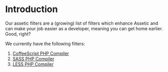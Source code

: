 # Introduction

Our assetic filters are a (growing) list of filters which enhance Assetic and can make your job easier as a developer, meaning you can get home earlier. Good, right?

We currently have the following filters:

1. [CoffeeScript PHP Compiler](#coffeescript-php-compiler)
2. [SASS PHP Compiler](#sass-php-compiler)
2. [LESS PHP Compiler](#less-php-compiler)
